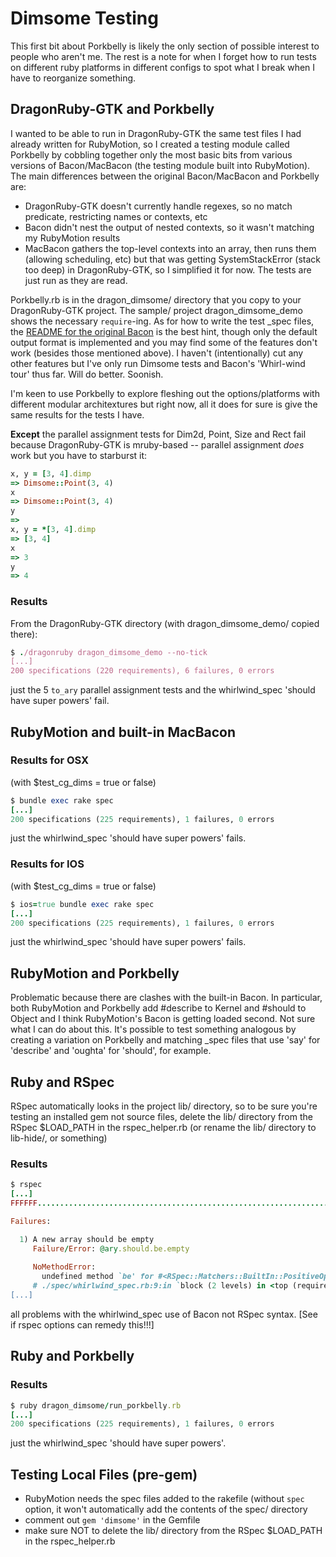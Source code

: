 # Dimsome Testing

This first bit about Porkbelly is likely the only section of possible interest to people who aren't me. The rest is a note for when I forget how to run tests on different ruby platforms in different configs to spot what I break when I have to reorganize something.

## DragonRuby-GTK and Porkbelly

I wanted to be able to run in DragonRuby-GTK the same test files I had already written for RubyMotion, so I created a testing module called Porkbelly by cobbling together only the most basic bits from various versions of Bacon/MacBacon (the testing module built into RubyMotion). The main differences between the original Bacon/MacBacon and Porkbelly are:
- DragonRuby-GTK doesn't currently handle regexes, so no match predicate, restricting names or contexts, etc
- Bacon didn't nest the output of nested contexts, so it wasn't matching my RubyMotion results
- MacBacon gathers the top-level contexts into an array, then runs them (allowing scheduling, etc) but that was getting SystemStackError (stack too deep) in DragonRuby-GTK, so I simplified it for now. The tests are just run as they are read.

Porkbelly.rb is in the dragon_dimsome/ directory that you copy to your DragonRuby-GTK project. The sample/ project dragon_dimsome_demo shows the necessary `require`-ing. As for how to write the test _spec files, the [README for the original Bacon](https://github.com/leahneukirchen/bacon) is the best hint, though only the default output format is implemented and you may find some of the features don't work (besides those mentioned above). I haven't (intentionally) cut any other features but I've only run Dimsome tests and Bacon's 'Whirl-wind tour' thus far. Will do better. Soonish.


I'm keen to use Porkbelly to explore fleshing out the options/platforms with different modular architextures but right now, all it does for sure is give the same results for the tests I have.

**Except** the parallel assignment tests for Dim2d, Point, Size and Rect fail because DragonRuby-GTK is mruby-based -- parallel assignment *does* work but you have to starburst it:

```ruby
x, y = [3, 4].dimp
=> Dimsome::Point(3, 4)
x
=> Dimsome::Point(3, 4)
y
=> 
x, y = *[3, 4].dimp
=> [3, 4]
x
=> 3
y
=> 4
```

### Results

From the DragonRuby-GTK directory (with dragon_dimsome_demo/ copied there):

```ruby
$ ./dragonruby dragon_dimsome_demo --no-tick
[...]
200 specifications (220 requirements), 6 failures, 0 errors
```

just the 5 `to_ary` parallel assignment tests and the whirlwind_spec 'should have super powers' fail.


## RubyMotion and built-in MacBacon


### Results for OSX

(with $test_cg_dims = true or false)

```ruby
$ bundle exec rake spec
[...]
200 specifications (225 requirements), 1 failures, 0 errors
```

just the whirlwind_spec 'should have super powers' fails.



### Results for IOS

(with $test_cg_dims = true or false)

```ruby
$ ios=true bundle exec rake spec 
[...]
200 specifications (225 requirements), 1 failures, 0 errors
```

just the whirlwind_spec 'should have super powers' fails.



## RubyMotion and Porkbelly

Problematic because there are clashes with the built-in Bacon. In particular, both RubyMotion and Porkbelly add #describe to Kernel and #should to Object and I think RubyMotion's Bacon is getting loaded second. Not sure what I can do about this. It's possible to test something analogous by creating a variation on Porkbelly and matching _spec files that use 'say' for 'describe' and 'oughta' for 'should', for example.


## Ruby and RSpec

RSpec automatically looks in the project lib/ directory, so to be sure you're testing an installed gem not source files, delete the lib/ directory from the RSpec $LOAD_PATH in the rspec_helper.rb (or rename the lib/ directory to lib-hide/, or something)

### Results

```ruby
$ rspec
[...]
FFFFFF..................................................................................................................................................................................................

Failures:

  1) A new array should be empty
     Failure/Error: @ary.should.be.empty
     
     NoMethodError:
       undefined method `be' for #<RSpec::Matchers::BuiltIn::PositiveOperatorMatcher:0x00007fbc46056e50>
     # ./spec/whirlwind_spec.rb:9:in `block (2 levels) in <top (required)>'
[...]
```

all problems with the whirlwind_spec use of Bacon not RSpec syntax. [See if rspec options can remedy this!!!]


## Ruby and Porkbelly

### Results

```ruby
$ ruby dragon_dimsome/run_porkbelly.rb
[...]
200 specifications (225 requirements), 1 failures, 0 errors
```
just the whirlwind_spec 'should have super powers'.



## Testing Local Files (pre-gem)

- RubyMotion needs the spec files added to the rakefile (without `spec` option, it won't automatically add the contents of the spec/ directory
- comment out `gem 'dimsome'` in the Gemfile
- make sure NOT to delete the lib/ directory from the RSpec $LOAD_PATH in the rspec_helper.rb
